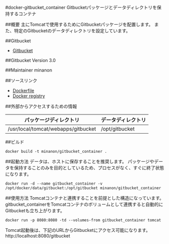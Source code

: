 #docker-gitbucket_container
Gitbucketパッケージとデータディレクトリを保持するコンテナ

##概要
主にTomcatで使用するためにGitbucketパッケージを配置します。
また、特定のGitbucketのデータディレクトリを設定しています。

##Gitbucket
- [Gitbucket](https://github.com/takezoe/gitbucket)

##Gitbucket Version
3.0

##Maintainer
minanon

##ソースリンク
- [Dockerfile](https://github.com/minanon/docker-gitbucket_container)
- [Docker registry](https://registry.hub.docker.com/u/minanon/gitbucket_container/)

##外部からアクセスするための情報

|パッケージディレクトリ             |データディレクトリ|
|---                                |---               |
|/usr/local/tomcat/webapps/gitbucket|/opt/gitbucket    |

##ビルド

    docker build -t minanon/gitbucket_container .

##起動方法
データは、ホストに保存することを推奨します。
パッケージやデータを保持することのみを目的としているため、プロセスがなく、すぐに終了状態になります。

    docker run -d --name gitbucket_container -v /opt/docker/data/gitbucket:/opt/gitbucket minanon/gitbucket_container

##使用方法
Tomcatコンテナと連携することを前提とした構造になっています。
gitbucket_containerをTomcatコンテナのボリュームとして連携すると自動的にGitbucketも立ち上がります。

    docker run -p 8080:8080 -td --volumes-from gitbucket_container tomcat

Tomcat起動後は、下記のURLからGitbucketにアクセス可能になります。
http://localhost:8080/gitbucket
